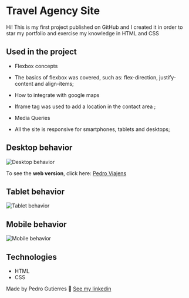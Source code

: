 # Travel Agency Site
 
Hi! This is my first project published on GitHub and I created it in order to star my portfolio and exercise my knowledge in HTML and CSS



## Used in the project

- Flexbox concepts

- The basics of flexbox was covered, such as: flex-direction, justify-content and align-items;

- How to integrate with google maps

- Iframe tag was used to add a location in the contact area ;

- Media Queries

- All the site is responsive for smartphones, tablets and desktops;
  


## Desktop behavior

![Desktop behavior](https://github.com/pedrogutierresbr/site-viajem/blob/main/gifs/gif-desktop.gif?raw=true)

 To see the **web version**, click here: [Pedro Viajens](https://pedroviajens.netlify.app/)



## Tablet behavior

![Tablet behavior](https://github.com/pedrogutierresbr/site-viajem/blob/main/gifs/gif-tablet.gif?raw=true)

  

## Mobile behavior

![Mobile behavior](https://github.com/pedrogutierresbr/site-viajem/blob/main/gifs/gif-mobile.gif?raw=true)



##  Technologies

-   HTML
-   CSS


Made by Pedro Gutierres  👋  [See my linkedin](https://www.linkedin.com/in/pedro-gutierres/)  